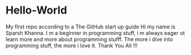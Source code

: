 # Hello-World
My first repo according to a The GitHub start up guide
Hi my name is Sparsh Khanna. I m  a beginner in programming stuff, i m always eager ot learn more and more about programming stufff. The more i dive into programming stuff, the more i love it.
Thank You All !!!
